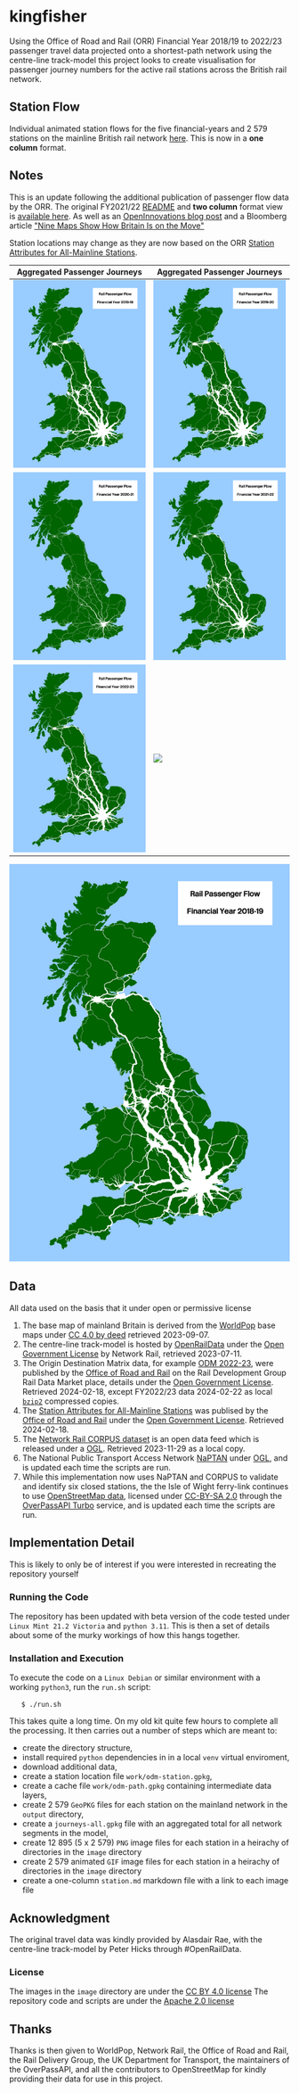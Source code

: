 # kingfisher
Using the Office of Road and Rail (ORR) Financial Year 2018/19 to 2022/23 passenger travel data projected onto a shortest-path network using the centre-line track-model this project looks to create visualisation for passenger journey numbers for the active rail stations across the British rail network.

## Station Flow
Individual animated station flows for the five financial-years and 2 579 stations on the mainline British rail network [here](station-update.md). This is now in a **one column** format.

## Notes
This is an update following the additional publication of passenger flow data by the ORR. The original FY2021/22 [README](README-alt.md) and **two column** format view is [available here](stations.md). As well as an [OpenInnovations blog post](https://open-innovations.org/blog/2024-01-08-passenger-journeys-pictures-at-a-rail-transport-exhibition) and a Bloomberg article ["Nine Maps Show How Britain Is on the Move"](https://www.bloomberg.com/news/features/2024-02-08/british-rail-train-ticket-data-maps-show-how-a-nation-travels-before-hs2)

Station locations may change as they are now based on the ORR [Station Attributes for All-Mainline Stations](https://raildata.org.uk/dataProduct/P-f9c7e715-1367-47b0-aee3-38d73d2ebe04/dataFiles).

|Aggregated Passenger Journeys|Aggregated Passenger Journeys|
|---|---|
|![](base/j2-model-201819.png)|![](base/j2-model-201920.png)|
|![](base/j2-model-202021.png)|![](base/j2-model-202122.png)|
|![](base/j2-model-202223.png)|![](base/j2-model-202022.png)|

![](base/j2-model-animation.gif)

## Data
All data used on the basis that it under open or permissive license

1. The base map of mainland Britain is derived from the [WorldPop](https://hub.worldpop.org) base maps under [CC 4.0 by deed](https://creativecommons.org/licenses/by/4.0/) retrieved 2023-09-07.
2. The centre-line track-model is hosted by [OpenRailData](https://github.com/openraildata/network-rail-gis) under the [Open Government License](https://www.nationalarchives.gov.uk/doc/open-government-licence/version/3/) by Network Rail, retrieved 2023-07-11.
3. The Origin Destination Matrix data, for example [ODM 2022-23](https://raildata.org.uk/dashboard/dataProduct/P-a839de9f-eafa-495e-92e3-ff23a33ad876/dataFiles), were published by the [Office of Road and Rail](https://raildata.org.uk/partnerDetails/1034/details) on the Rail Development Group Rail Data Market place, details under the [Open Government License](https://www.nationalarchives.gov.uk/doc/open-government-licence/version/3/). Retrieved 2024-02-18, except FY2022/23 data 2024-02-22 as local [`bzip2`](http://www.bzip.org/) compressed copies.
4. The [Station Attributes for All-Mainline Stations](https://raildata.org.uk/dataProduct/P-f9c7e715-1367-47b0-aee3-38d73d2ebe04/dataFiles) was publised by the [Office of Road and Rail](https://raildata.org.uk/partnerDetails/1034/details) under the [Open Government License](https://www.nationalarchives.gov.uk/doc/open-government-licence/version/3/). Retrieved 2024-02-18.
5. The [Network Rail CORPUS dataset](https://wiki.openraildata.com/index.php/Reference_Data#Downloading_CORPUS_Data) is an open data feed which is released under a [OGL](https://networkrail.co.uk/who-we-are/transparency-and-ethics/transparency/open-data-feeds/network-rail-infratructure-limited-data-feeds-licence/). Retrieved 2023-11-29 as a local copy.
6. The National Public Transport Access Network [NaPTAN](https://data.gov.uk/dataset/3b1766bf-04a3-44f5-bea9-5c74cf002e1d/national-public-transport-gazetteer-nptg) under [OGL](https://www.nationalarchives.gov.uk/doc/open-government-licence/version/3/), and is updated each time the scripts are run.
7. While this implementation now uses NaPTAN and CORPUS to validate and identify six closed stations, the the Isle of Wight ferry-link continues to use [OpenStreetMap data](https://www.openstreetmap.org/#map=12/50.7738/-1.2607), licensed under [CC-BY-SA 2.0](https://openstreetmap.org/copyright ) through the [OverPassAPI Turbo](https://overpass-turbo.eu/) service, and is updated each time the scripts are run.


## Implementation Detail
This is likely to only be of interest if you were interested in recreating the repository yourself

### Running the Code
The repository has been updated with beta version of the code tested under `Linux Mint 21.2 Victoria` and `python 3.11`. This is then a set of details about some of the murky workings of how this hangs together.

### Installation and Execution

To execute the code on a `Linux Debian` or similar environment with a working `python3`, run the `run.sh` script:

```
   $ ./run.sh
```

This takes quite a long time. On my old kit quite few hours to complete all the processing. It then carries out a number of steps which are meant to:
* create the directory structure, 
* install required `python` dependencies in in a local `venv` virtual enviroment, 
* download additional data,
* create a station location file `work/odm-station.gpkg`,
* create a cache file `work/odm-path.gpkg` containing intermediate data layers,
* create 2 579 `GeoPKG` files for each station on the mainland network in the `output` directory,
* create a `journeys-all.gpkg` file with an aggregated total for all network segments in the model,
* create 12 895 (5 x 2 579) `PNG` image files for each station in a heirachy of directories in the `image` directory
* create 2 579 animated `GIF` image files for each station in a heirachy of directories in the `image` directory
* create a one-column `station.md` markdown file with a link to each image file

## Acknowledgment
The original travel data was kindly provided by Alasdair Rae, with the centre-line track-model by Peter Hicks through #OpenRailData. 

### License

The images in the `image` directory are under the [CC BY 4.0 license](https://creativecommons.org/licenses/by/4.0/)
The repository code and scripts are under the [Apache 2.0 license ](LICENSE)

## Thanks

Thanks is then given to WorldPop, Network Rail, the Office of Road and Rail, the Rail Delivery Group, the UK Department for Transport, the maintainers of the OverPassAPI, and all the contributors to OpenStreetMap for kindly providing their data for use in this project.
